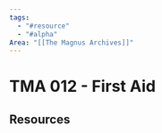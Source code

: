 ```yaml
---
tags:
  - "#resource"
  - "#alpha"
Area: "[[The Magnus Archives]]"
---
```


# TMA 012 - First Aid


## Resources


